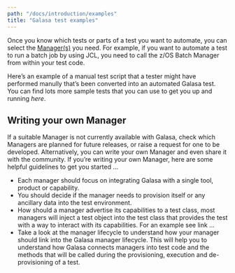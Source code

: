 ```yaml
---
path: "/docs/introduction/examples"
title: "Galasa test examples"
---
```


Once you know which tests or parts of a test you want to automate, you can select the [Manager(s)](../../reference/managers) you need. For example, if you want to automate a test to run a batch job by using JCL, you need
to call the z/OS Batch Manager from within your test code.

Here’s an example of a manual test script that a tester might have performed manully that’s been converted into an automated Galasa test. You can find lots more sample tests that you can use to get you up and running _here_.


## Writing your own Manager
If a suitable Manager is not currently available with Galasa, check which Managers are planned for future releases, or raise a request for one to be developed. Alternatively, you can write your own Manager and even share it with the community. If you’re writing your own Manager, here are some helpful guidelines to get you started …

  * Each manager should focus on integrating Galasa with a single tool, product or capability.
  * You should decide if the manager needs to provision itself or any ancillary data into the test environment.
  * How should a manager advertise its capabilities to a test class, most managers will inject a test object into the test class that provides the test with a way to interact with its capabilities.  For an example see link ...
  * Take a look at the manager lifecycle to understand how your manager should link into the Galasa manager lifecycle.  This will help you to understand how Galasa connects managers into test code and the methods that will be called during the provisioning, execution and de-provisioning of a test.
